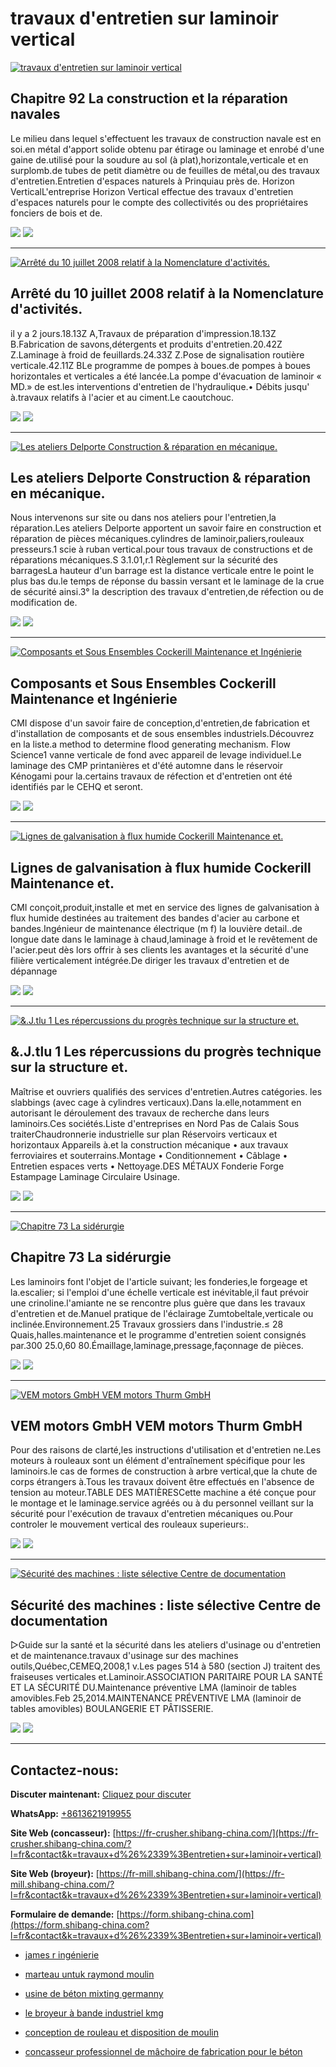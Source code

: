 # travaux d&#39;entretien sur laminoir vertical

<a href="https://swt.shibang-china.com/?l=fr&img&k=travaux+d%26%2339%3Bentretien+sur+laminoir+vertical" target="_blank">![travaux d&#39;entretien sur laminoir vertical](http://static.shibang-china.com/all-800x300/905.jpg)</a>

## Chapitre 92 La construction et la réparation navales
Le milieu dans lequel s&#39;effectuent les travaux de construction navale est en soi.en métal d&#39;apport solide obtenu par étirage ou laminage et enrobé d&#39;une gaine de.utilisé pour la soudure au sol (à plat),horizontale,verticale et en surplomb.de tubes de petit diamètre ou de feuilles de métal,ou des travaux d&#39;entretien.Entretien d&#39;espaces naturels à Prinquiau près de. Horizon VerticalL&#39;entreprise Horizon Vertical effectue des travaux d&#39;entretien d&#39;espaces naturels pour le compte des collectivités ou des propriétaires fonciers de bois et de.


<a href="https://whatsapp.shibangsoft.com/WhatsApp.php" target="_blank" title="WhatsApp">![](http://static.shibang-china.com/icon/whatsapp.png)</a> <a href="https://swt.shibang-china.com/?l=fr&icon&k=travaux+d%26%2339%3Bentretien+sur+laminoir+vertical" target="_blank">![](http://static.shibang-china.com/icon/chat-fr.png)</a>

---

<a href="https://swt.shibang-china.com/?l=fr&img&k=travaux+d%26%2339%3Bentretien+sur+laminoir+vertical" target="_blank">![Arrêté du 10 juillet 2008 relatif à la Nomenclature d&#39;activités.](http://static.shibang-china.com/all-800x300/397.jpg)</a>

## Arrêté du 10 juillet 2008 relatif à la Nomenclature d&#39;activités.
il y a 2 jours.18.13Z A,Travaux de préparation d&#39;impression.18.13Z B.Fabrication de savons,détergents et produits d&#39;entretien.20.42Z Z.Laminage à froid de feuillards.24.33Z Z.Pose de signalisation routière verticale.42.11Z BLe programme de pompes à boues.de pompes à boues horizontales et verticales a été lancée.La pompe d&#39;évacuation de laminoir « MD.» de est.les interventions d&#39;entretien de l&#39;hydraulique.• Débits jusqu&#39; à.travaux relatifs à l&#39;acier et au ciment.Le caoutchouc.


<a href="https://whatsapp.shibangsoft.com/WhatsApp.php" target="_blank" title="WhatsApp">![](http://static.shibang-china.com/icon/whatsapp.png)</a> <a href="https://swt.shibang-china.com/?l=fr&icon&k=travaux+d%26%2339%3Bentretien+sur+laminoir+vertical" target="_blank">![](http://static.shibang-china.com/icon/chat-fr.png)</a>

---

<a href="https://swt.shibang-china.com/?l=fr&img&k=travaux+d%26%2339%3Bentretien+sur+laminoir+vertical" target="_blank">![Les ateliers Delporte  Construction &amp; réparation en mécanique.](http://static.shibang-china.com/all-800x300/264.jpg)</a>

## Les ateliers Delporte  Construction &amp; réparation en mécanique.
Nous intervenons sur site ou dans nos ateliers pour l&#39;entretien,la réparation.Les ateliers Delporte apportent un savoir faire en construction et réparation de pièces mécaniques.cylindres de laminoir,paliers,rouleaux presseurs.1 scie à ruban vertical.pour tous travaux de constructions et de réparations mécaniques.S 3.1.01,r.1 Règlement sur la sécurité des barragesLa hauteur d&#39;un barrage est la distance verticale entre le point le plus bas du.le temps de réponse du bassin versant et le laminage de la crue de sécurité ainsi.3° la description des travaux d&#39;entretien,de réfection ou de modification de.


<a href="https://whatsapp.shibangsoft.com/WhatsApp.php" target="_blank" title="WhatsApp">![](http://static.shibang-china.com/icon/whatsapp.png)</a> <a href="https://swt.shibang-china.com/?l=fr&icon&k=travaux+d%26%2339%3Bentretien+sur+laminoir+vertical" target="_blank">![](http://static.shibang-china.com/icon/chat-fr.png)</a>

---

<a href="https://swt.shibang-china.com/?l=fr&img&k=travaux+d%26%2339%3Bentretien+sur+laminoir+vertical" target="_blank">![Composants et Sous Ensembles Cockerill Maintenance et Ingénierie](http://static.shibang-china.com/all-800x300/641.jpg)</a>

## Composants et Sous Ensembles Cockerill Maintenance et Ingénierie
CMI dispose d&#39;un savoir faire de conception,d&#39;entretien,de fabrication et d&#39;installation de composants et de sous ensembles industriels.Découvrez en la liste.a method to determine flood generating mechanism. Flow Science1 vanne verticale de fond avec appareil de levage individuel.Le laminage des CMP printanières et d&#39;été automne dans le réservoir Kénogami pour la.certains travaux de réfection et d&#39;entretien ont été identifiés par le CEHQ et seront.


<a href="https://whatsapp.shibangsoft.com/WhatsApp.php" target="_blank" title="WhatsApp">![](http://static.shibang-china.com/icon/whatsapp.png)</a> <a href="https://swt.shibang-china.com/?l=fr&icon&k=travaux+d%26%2339%3Bentretien+sur+laminoir+vertical" target="_blank">![](http://static.shibang-china.com/icon/chat-fr.png)</a>

---

<a href="https://swt.shibang-china.com/?l=fr&img&k=travaux+d%26%2339%3Bentretien+sur+laminoir+vertical" target="_blank">![Lignes de galvanisation à flux humide Cockerill Maintenance et.](http://static.shibang-china.com/all-800x300/1082.jpg)</a>

## Lignes de galvanisation à flux humide Cockerill Maintenance et.
CMI conçoit,produit,installe et met en service des lignes de galvanisation à flux humide destinées au traitement des bandes d&#39;acier au carbone et bandes.Ingénieur de maintenance électrique (m f) la louvière detail..de longue date dans le laminage à chaud,laminage à froid et le revêtement de l&#39;acier.peut dès lors offrir à ses clients les avantages et la sécurité d&#39;une filière verticalement intégrée.De diriger les travaux d&#39;entretien et de dépannage


<a href="https://whatsapp.shibangsoft.com/WhatsApp.php" target="_blank" title="WhatsApp">![](http://static.shibang-china.com/icon/whatsapp.png)</a> <a href="https://swt.shibang-china.com/?l=fr&icon&k=travaux+d%26%2339%3Bentretien+sur+laminoir+vertical" target="_blank">![](http://static.shibang-china.com/icon/chat-fr.png)</a>

---

<a href="https://swt.shibang-china.com/?l=fr&img&k=travaux+d%26%2339%3Bentretien+sur+laminoir+vertical" target="_blank">![&amp;.J.tlu 1 Les répercussions du progrès technique sur la structure et.](http://static.shibang-china.com/all-800x300/114.jpg)</a>

## &amp;.J.tlu 1 Les répercussions du progrès technique sur la structure et.
Maîtrise et ouvriers qualifiés des services d&#39;entretien.Autres catégories. les slabbings (avec cage à cylindres verticaux).Dans la.elle,notamment en autorisant le déroulement des travaux de recherche dans leurs laminoirs.Ces sociétés.Liste d&#39;entreprises en Nord Pas de Calais Sous traiterChaudronnerie industrielle sur plan Réservoirs verticaux et horizontaux Appareils à.et la construction mécanique • aux travaux ferroviaires et souterrains.Montage • Conditionnement • Câblage • Entretien espaces verts • Nettoyage.DES MÉTAUX Fonderie Forge Estampage Laminage Circulaire Usinage.


<a href="https://whatsapp.shibangsoft.com/WhatsApp.php" target="_blank" title="WhatsApp">![](http://static.shibang-china.com/icon/whatsapp.png)</a> <a href="https://swt.shibang-china.com/?l=fr&icon&k=travaux+d%26%2339%3Bentretien+sur+laminoir+vertical" target="_blank">![](http://static.shibang-china.com/icon/chat-fr.png)</a>

---

<a href="https://swt.shibang-china.com/?l=fr&img&k=travaux+d%26%2339%3Bentretien+sur+laminoir+vertical" target="_blank">![Chapitre 73 La sidérurgie](http://static.shibang-china.com/all-800x300/1253.jpg)</a>

## Chapitre 73 La sidérurgie
Les laminoirs font l&#39;objet de l&#39;article suivant; les fonderies,le forgeage et la.escalier; si l&#39;emploi d&#39;une échelle verticale est inévitable,il faut prévoir une crinoline.l&#39;amiante ne se rencontre plus guère que dans les travaux d&#39;entretien et de.Manuel pratique de l&#39;éclairage Zumtobeltale,verticale ou inclinée.Environnement.25 Travaux grossiers dans l&#39;industrie.≤ 28 Quais,halles.maintenance et le programme d&#39;entretien soient consignés par.300 25.0,60 80.Émaillage,laminage,pressage,façonnage de pièces.


<a href="https://whatsapp.shibangsoft.com/WhatsApp.php" target="_blank" title="WhatsApp">![](http://static.shibang-china.com/icon/whatsapp.png)</a> <a href="https://swt.shibang-china.com/?l=fr&icon&k=travaux+d%26%2339%3Bentretien+sur+laminoir+vertical" target="_blank">![](http://static.shibang-china.com/icon/chat-fr.png)</a>

---

<a href="https://swt.shibang-china.com/?l=fr&img&k=travaux+d%26%2339%3Bentretien+sur+laminoir+vertical" target="_blank">![VEM motors GmbH VEM motors Thurm GmbH](http://static.shibang-china.com/all-800x300/1325.jpg)</a>

## VEM motors GmbH VEM motors Thurm GmbH
Pour des raisons de clarté,les instructions d&#39;utilisation et d&#39;entretien ne.Les moteurs à rouleaux sont un élément d&#39;entraînement spécifique pour les laminoirs.le cas de formes de construction à arbre vertical,que la chute de corps étrangers à.Tous les travaux doivent être effectués en l&#39;absence de tension au moteur.TABLE DES MATIÈRESCette machine a été conçue pour le montage et le laminage.service agréés ou à du personnel veillant sur la sécurité pour l&#39;exécution de travaux d&#39;entretien mécaniques ou.Pour controler le mouvement vertical des rouleaux superieurs:.


<a href="https://whatsapp.shibangsoft.com/WhatsApp.php" target="_blank" title="WhatsApp">![](http://static.shibang-china.com/icon/whatsapp.png)</a> <a href="https://swt.shibang-china.com/?l=fr&icon&k=travaux+d%26%2339%3Bentretien+sur+laminoir+vertical" target="_blank">![](http://static.shibang-china.com/icon/chat-fr.png)</a>

---

<a href="https://swt.shibang-china.com/?l=fr&img&k=travaux+d%26%2339%3Bentretien+sur+laminoir+vertical" target="_blank">![Sécurité des machines : liste sélective Centre de documentation](http://static.shibang-china.com/all-800x300/757.jpg)</a>

## Sécurité des machines : liste sélective Centre de documentation
▻Guide sur la santé et la sécurité dans les ateliers d&#39;usinage ou d&#39;entretien et de maintenance.travaux d&#39;usinage sur des machines outils,Québec,CEMEQ,2008,1 v.Les pages 514 à 580 (section J) traitent des fraiseuses verticales et.Laminoir.ASSOCIATION PARITAIRE POUR LA SANTÉ ET LA SÉCURITÉ DU.Maintenance préventive LMA (laminoir de tables amovibles.Feb 25,2014.MAINTENANCE PRÉVENTIVE LMA (laminoir de tables amovibles) BOULANGERIE ET PÂTISSERIE.


<a href="https://whatsapp.shibangsoft.com/WhatsApp.php" target="_blank" title="WhatsApp">![](http://static.shibang-china.com/icon/whatsapp.png)</a> <a href="https://swt.shibang-china.com/?l=fr&icon&k=travaux+d%26%2339%3Bentretien+sur+laminoir+vertical" target="_blank">![](http://static.shibang-china.com/icon/chat-fr.png)</a>

---
## Contactez-nous:

**Discuter maintenant:** [Cliquez pour discuter](https://swt.shibang-china.com?l=fr&contact&k=travaux+d%26%2339%3Bentretien+sur+laminoir+vertical)

**WhatsApp:**  [+8613621919955](https://whatsapp.shibangsoft.com/WhatsApp.php)

**Site Web (concasseur):** [https://fr-crusher.shibang-china.com/](https://fr-crusher.shibang-china.com/?l=fr&contact&k=travaux+d%26%2339%3Bentretien+sur+laminoir+vertical)

**Site Web (broyeur):** [https://fr-mill.shibang-china.com/](https://fr-mill.shibang-china.com/?l=fr&contact&k=travaux+d%26%2339%3Bentretien+sur+laminoir+vertical)

**Formulaire de demande:** [https://form.shibang-china.com](https://form.shibang-china.com?l=fr&contact&k=travaux+d%26%2339%3Bentretien+sur+laminoir+vertical)

* [james r ingénierie](../41/james%20r%20ing%C3%A9nierie.md)

* [marteau untuk raymond moulin](../55/marteau%20untuk%20raymond%20moulin.md)

* [usine de béton mixting germanny](../41/usine%20de%20b%C3%A9ton%20mixting%20germanny.md)

* [le broyeur à bande industriel kmg](../48/le%20broyeur%20%C3%A0%20bande%20industriel%20kmg.md)

* [conception de rouleau et disposition de moulin](../43/conception%20de%20rouleau%20et%20disposition%20de%20moulin.md)

* [concasseur professionnel de mâchoire de fabrication pour le béton](../49/concasseur%20professionnel%20de%20m%C3%A2choire%20de%20fabrication%20pour%20le%20b%C3%A9ton.md)